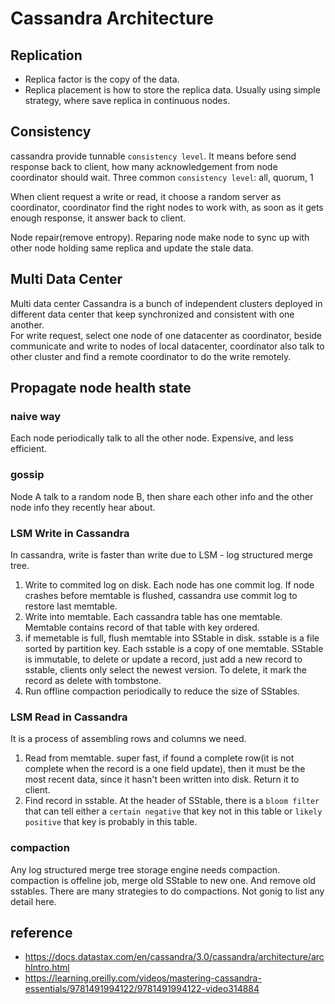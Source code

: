 # Cassandra Architecture 

## Replication

- Replica factor is the copy of the data. 
- Replica placement is how to store the replica data. Usually using simple strategy, where save replica in continuous nodes.

## Consistency

cassandra provide tunnable `consistency level`. It means before send response back to client, how many acknowledgement from node coordinator should wait. Three common `consistency level`: all, quorum, 1

When client request a write or read, it choose a random server as coordinator, coordinator find the right nodes to work with, as soon as it gets enough response, it answer back to client.

Node repair(remove entropy). Reparing node make node to sync up with other node holding same replica and update the stale data.

## Multi Data Center

Multi data center Cassandra is a bunch of independent clusters deployed in different data center that keep synchronized and consistent with one another.  
For write request, select one node of one datacenter as coordinator, beside communicate and write to nodes of local datacenter, coordinator also talk to other cluster and find a remote coordinator to do the write remotely.

## Propagate node health state

### naive way
 
Each node periodically talk to all the other node. Expensive, and less efficient.

### gossip

Node A talk to a random node B, then share each other info and the other node info they recently hear about. 

### LSM Write in Cassandra

In cassandra, write is faster than write due to LSM - log structured merge tree.

1. Write to commited log on disk. Each node has one commit log. If node crashes before memtable is flushed, cassandra use commit log to restore last memtable.
2. Write into memtable. Each cassandra table has one memtable. Memtable contains record of that table with key ordered.
3. if memetable is full, flush memtable into SStable in disk. sstable is a file sorted by partition key. Each sstable is a copy of one memtable. SStable is immutable, to delete or update a record, just add a new record to sstable, clients only select the newest version. To delete, it mark the record as delete with tombstone.
4. Run offline compaction periodically to reduce the size of SStables.

### LSM Read in Cassandra

It is a process of assembling rows and columns we need.

1. Read from memtable. super fast, if found a complete row(it is not complete when the record is a one field update), then it must be the most recent data, since it hasn't been written into disk. Return it to client.
2. Find record in sstable. At the header of SStable, there is a `bloom filter` that can tell either a `certain negative` that key not in this table or `likely positive` that key is probably in this table.

### compaction

Any log structured merge tree storage engine needs compaction. compaction is offeline job, merge old SStable to new one. And remove old sstables. There are many strategies to do compactions. Not gonig to list any detail here.


## reference
- https://docs.datastax.com/en/cassandra/3.0/cassandra/architecture/archIntro.html
- https://learning.oreilly.com/videos/mastering-cassandra-essentials/9781491994122/9781491994122-video314884